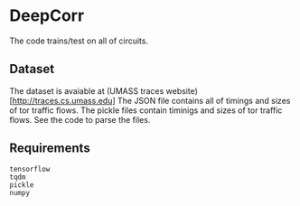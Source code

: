 # DeepCorr
The code trains/test on all of circuits.
## Dataset
The dataset is avaiable at (UMASS traces website)[http://traces.cs.umass.edu]
The JSON file contains all of timings and sizes of tor traffic flows.
The pickle files contain timinigs and sizes of tor traffic flows.
See the code to parse the files.
## Requirements
```
tensorflow
tqdm
pickle
numpy
```

